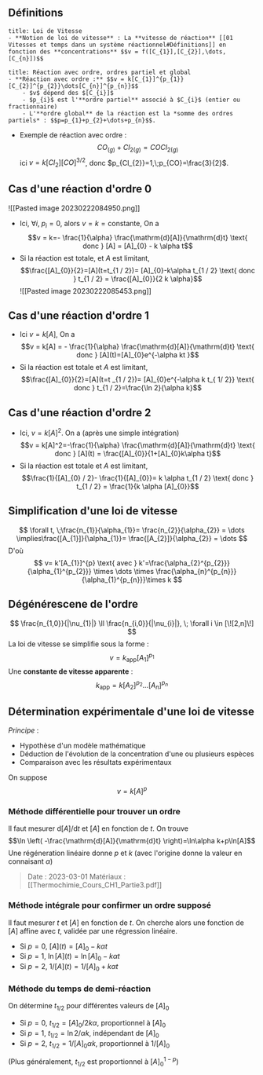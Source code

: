 ## Définitions

```ad-note
title: Loi de Vitesse
- **Notion de loi de vitesse** : La **vitesse de réaction** [[01 Vitesses et temps dans un système réactionnel#Définitions]] en fonction des **concentrations** $$v = f([C_{1}],[C_{2}],\dots,[C_{n}])$$
```
```ad-note
title: Réaction avec ordre, ordres partiel et global
- **Réaction avec ordre :** $$v = k[C_{1}]^{p_{1}}[C_{2}]^{p_{2}}\dots[C_{n}]^{p_{n}}$$
	- $v$ dépend des $[C_{i}]$
	- $p_{i}$ est l'**ordre partiel** associé à $C_{i}$ (entier ou fractionnaire)
	- L'**ordre global** de la réaction est la *somme des ordres partiels* : $$p=p_{1}+p_{2}+\dots+p_{n}$$.
```

- Exemple de réaction avec ordre : $$CO_{(g)}+Cl_{2(g)}=COCl_{2(g)}$$ ici $v = k[Cl_{2}][CO]^{3 / 2}$, donc $p_{Cl_{2}}=1,\;p_{CO}=\frac{3}{2}$.

## Cas d'une réaction d'ordre 0
![[Pasted image 20230222084950.png]]

- Ici, $\forall i,\; p_{i }=0$, alors $v = k = \text{constante}$, On a $$v = k=- \frac{1}{\alpha} \frac{\mathrm{d}[A]}{\mathrm{d}t} \text{ donc } [A] = [A]_{0} - k \alpha t$$
- Si la réaction est totale, et $A$ est limitant, $$\frac{[A]_{0}}{2}=[A](t=t_{1 / 2})= [A]_{0}-k\alpha t_{1 / 2} \text{ donc } t_{1 / 2} = \frac{[A]_{0}}{2 k \alpha}$$ ![[Pasted image 20230222085453.png]]

## Cas d'une réaction d'ordre 1
- Ici $v = k[A]$, On a $$v = k[A] = - \frac{1}{\alpha} \frac{\mathrm{d}[A]}{\mathrm{d}t} \text{ donc } [A](t)=[A]_{0}e^{-\alpha kt }$$
- Si la réaction est totale et $A$ est limitant, $$\frac{[A]_{0}}{2}=[A](t=t _{1 / 2})= [A]_{0}e^{-\alpha k t_{ 1/ 2}} \text{ donc } t_{1 / 2}=\frac{\ln 2}{\alpha k}$$
## Cas d'une réaction d'ordre 2
- Ici, $v = k[A]^2$. On a (après une simple intégration) $$v = k[A]^2=-\frac{1}{\alpha} \frac{\mathrm{d}[A]}{\mathrm{d}t} \text{ donc } [A](t) = \frac{[A]_{0}}{1+[A]_{0}k\alpha t}$$
- Si la réaction est totale et $A$ est limitant, $$\frac{1}{[A]_{0} / 2}- \frac{1}{[A]_{0}}= k \alpha t_{1 / 2} \text{ donc } t_{1 / 2} = \frac{1}{k \alpha [A]_{0}}$$

## Simplification d'une loi de vitesse
$$
\forall t, \;\frac{n_{1}}{\alpha_{1}}= \frac{n_{2}}{\alpha_{2}} = \dots \implies\frac{[A_{1}]}{\alpha_{1}}= \frac{[A_{2}]}{\alpha_{2}} = \dots
$$
D'où
$$
v= k'[A_{1}]^{p} \text{ avec } k'=\frac{\alpha_{2}^{p_{2}}}{\alpha_{1}^{p_{2}}} \times \dots \times \frac{\alpha_{n}^{p_{n}}}{\alpha_{1}^{p_{n}}}\times k
$$
## Dégénérescene de l'ordre
$$
\frac{n_{1,0}}{|\nu_{1}|} \ll \frac{n_{i,0}}{|\nu_{i}|}, \; \forall i \in [\![2,n]\!]
$$
La loi de vitesse se simplifie sous la forme : $$v = k_{\text{app}}[A_{1}]^{p_{1}}$$
Une **constante de vitesse apparente** : $$k_{\text{app}} = k[A_{2}]^{p_{2}}\dots[A_{n}]^{p_{n}}$$
## Détermination expérimentale d'une loi de vitesse
*Principe* : 
- Hypothèse d'un modèle mathématique
- Déduction de l'évolution de la concentration d'une ou plusieurs espèces
- Comparaison avec les résultats expérimentaux

On suppose $$v = k[A]^p$$
### Méthode différentielle pour trouver un ordre
Il faut mesurer $\mathrm{d}[A] / \mathrm{d}t$ et $[A]$ en fonction de $t$.
On trouve $$\ln \left( -\frac{\mathrm{d}[A]}{\mathrm{d}t} \right)=\ln\alpha k+p\ln[A]$$
Une régéneration linéaire donne $p$ et $k$ (avec l'origine donne la valeur en connaisant $\alpha$)

> Date : 2023-03-01 Matériaux : [[Thermochimie_Cours_CH1_Partie3.pdf]]

### Méthode intégrale pour confirmer un ordre supposé
Il faut mesurer $t$ et $[A]$ en fonction de $t$.
On cherche alors une fonction de $[A]$ affine avec $t$, validée par une régression linéaire.
- Si $p=0$, $[A](t)=[A]_{0}-k\alpha t$
- Si $p=1$, $\ln [A](t) = \ln[A]_{0}-k\alpha t$
- Si $p=2$, $1 / [A](t) = 1 / [A]_{0}+ k\alpha t$

### Méthode du temps de demi-réaction
On détermine $t_{1 / 2}$ pour différentes valeurs de $[A]_{0}$
- Si $p=0$, $t_{1 / 2}= [A]_{0} / 2k \alpha$, proportionnel à $[A]_{0}$
- Si $p=1$, $t_{1 / 2}= \ln 2 / \alpha k$, indépendant de $[A]_{0}$
- Si $p=2$, $t_{1 / 2 }= 1 / [A]_{0}\alpha k$, proportionnel à $1 / [A]_{0}$

(Plus généralement, $t_{1 / 2}$ est proportionnel à $[A]_{0}^{1-p}$)

